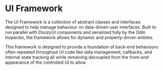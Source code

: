 # UI Framework

The UI Framework is a collection of abstract classes and interfaces designed to help manage behaviour on data-driven user interfaces. Built to run parallel with DoozyUI components and serialized fully by the Odin Inspector, the framework allows for dynamic and property-driven entities.

This framework is designed to provide a foundation of back-end behaviours often repeated throughout UI code like data management, callbacks, and internal state tracking all while remaining decoupled from the front-end appearance of the controlled UI to allow 